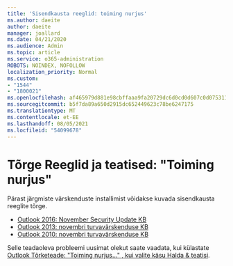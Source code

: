```yaml
---
title: 'Sisendkausta reeglid: toiming nurjus'
ms.author: daeite
author: daeite
manager: joallard
ms.date: 04/21/2020
ms.audience: Admin
ms.topic: article
ms.service: o365-administration
ROBOTS: NOINDEX, NOFOLLOW
localization_priority: Normal
ms.custom:
- "1544"
- "1800021"
ms.openlocfilehash: af465979d881e98cbffaaa9fa20729dc6d0cd0d607c0d075311b19c8960b2f33
ms.sourcegitcommit: b5f7da89a650d2915dc652449623c78be6247175
ms.translationtype: MT
ms.contentlocale: et-EE
ms.lasthandoff: 08/05/2021
ms.locfileid: "54099678"
---
```

# <a name="rules-and-alerts-error-the-operation-failed"></a>Tõrge Reeglid ja teatised: "Toiming nurjus"

Pärast järgmiste värskenduste installimist võidakse kuvada sisendkausta reeglite tõrge.

- [Outlook 2016: November Security Update KB](https://support.microsoft.com/help/4461506)
- [Outlook 2013: novembri turvavärskenduse KB](https://support.microsoft.com/help/4461486)
- [Outlook 2010: novembri turvavärskenduse KB](https://support.microsoft.com/help/4461585)

Selle teadaoleva probleemi uusimat olekut saate vaadata, kui külastate [Outlook Tõrketeade: "Toiming nurjus..." , kui valite käsu Halda & teatisi](https://support.office.com/article/Outlook-Error-The-operation-failed-when-selecting-Manage-Rules-Alerts-64b6ff77-98c2-4564-9cbf-25bd8e17fb8b%20).